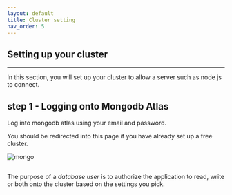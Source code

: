 ```yaml
---
layout: default
title: Cluster setting
nav_order: 5
---
```


## Setting up your cluster

----

In this section, you will set up your cluster to allow a server such as node js to connect.

## step 1 - Logging onto Mongodb Atlas

Log into mongodb atlas using your email and password.

You should be redirected into this page if you have already set up a free cluster.

![mongo](../assets/images/mongodbatlasfront.png)


##


The purpose of a *database user* is to authorize the application to read, write or both onto the cluster based on the settings you pick.
